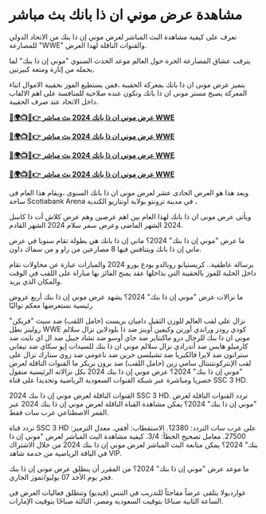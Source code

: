 #  مشاهدة عرض موني ان ذا بانك بث مباشر

تعرف على كيفية مشاهدة البث المباشر لعرض موني إن ذا بنك من الاتحاد الدولي للمصارعة "WWE" والقنوات الناقلة لهدا العرض.

يترقب عشاق المصارعة الحرة حول العالم موعد الحدث السنوي "موني إن ذا بنك" لما يحمله من إثارة ومتعة كبيرتين. 

يتميز عرض مونى ان ذا بانك بمعركة الحقيبة ،فمن يستطيع الفوز بحقيبة الاموال اثناء المعركة يصبح مستر مونى ان ذا بانك وتكون عنده صلاحية للمنافسة على اهم الالقاب داخل الاتحاد عند صرف الحقيبة.

**[🔴🌍📺📱👉 عرض موني ان ذا بانك 2024 بث مباشر WWE](https://cutt.ly/PefZloit)**

**[🔴🌍📺📱👉 عرض موني ان ذا بانك 2024 بث مباشر WWE](https://cutt.ly/PefZloit)**

**[🔴🌍📺📱👉 عرض موني ان ذا بانك 2024 بث مباشر WWE](https://cutt.ly/PefZloit)**

**[🔴🌍📺📱👉 عرض موني ان ذا بانك 2024 بث مباشر WWE](https://cutt.ly/PefZloit)**

ويعد هذا هو العرض الحادى عشر لعرض مونى ان ذا بانك السنوى ،ويقام هذا العام فى ساحة Scotiabank Arena في مدينة ترونتو بولاية أونتاريو الكندية ،

ويأتى عرض مونى ان ذا بانك لهذا العام بين اهم عرضين وهم عرض كلاش أت ذا كاسل 2024 الشهر الماضى وعرض سمر سلام 2024 الشهر القادم.

ما عرض "موني إن ذا بنك" 2024؟
ماني إن ذا بانك هي بطولة تقام سنويا في عرض ماني إن ذا بانك ويتنافس فيها 8 مصارعين من راو و من سماك داون.

برسالة عاطفية.. كريستيانو رونالدو يودع يورو 2024
والمبارات عبارة عن محاولات تقام داخل الحلبة للفوز بالحقيبة التي بذاخلها عقد يمنح الفائز بها مباراة على اللقب في الوقت والمكان الذي يريد.

ما نزالات عرض "موني إن ذا بنك" 2024؟
يشهد عرض موني إن ذا بنك أربع عروض رئيسية نستعرضها معكم تواليًا

نزال على لقب العالم للوزن الثقيل
داميان بريست (حامل اللقب) ضد سيث "فريكن" رولينز
بطل WWE كودي رودز وراندي أورتن وكيفين أوينز ضد ذا بلودلاين
نزال سلالم موني ان ذا بنك للرجال
درو ماكنتاير ضد جاي أوسو ضد تشاد جيبل ضد ال اي نايت ضد كارميلو هايس ضد أندرادي
نزال سلالم موني ان ذا بنك للسيدات
إيو سكاي ضد تيفاني ستراتون ضد لايرا فالكيريا ضد تشيلسي جرين ضد ناعومي ضد زوي ستارك
نزال على لقب الإنتركونتننتال
سامي زين (حامل اللقب) ضد برون بريكر
ما القنوات الناقلة لعرض "موني إن ذا بنك" 2024؟
عرض موني إن ذا بنك 2024 بكل نزالاته الرئيسية منقول حصريا ومباشرة عبر شبكة القنوات السعودية الرياضية وتحديدا على قناة SSC 3 HD.

القنوات الناقلة لعرض موني إن ذا بنك 2024
SSC 3 HD.
تردد القنوات الناقلة لعرض "موني إن ذا بنك" 2024؟
يمكن مشاهدة القناة الناقلة لعرض موني إن ذا بنك 2024 عبر القمر الاصطناعي عرب سات فقط.

تردد قناة SSC 3 HD على عرب سات
التردد: 12380.
الاستقطاب: أفقي.
معدل الترميز: 27500.
معامل تصحيح الخطأ: 3/4.
كيفية مشاهدة البث المباشر لعرض "موني إن ذا بنك" 2024؟
يمكن متابعة البث المباشر لعرض موني إن ذا بنك 2024 من خلال الاشتراك في الباقة الرياضية من خدمة شاهد VIP.

ما موعد عرض "موني إن ذا بنك" 2024؟
من المقرر أن ينطلق عرض موني إن ذا بنك فجر يوم الأحد 07 يوليو/تموز الجاري.

غوارديولا يتلقى عرضاً مفاجئاً للتدريب في التنس (فيديو)
وتنطلق فعاليات العرض في الساعة الثانية صباحًا بتوقيت السعودية ومصر، الثالثة صباحًا بتوقيت الإمارات.
